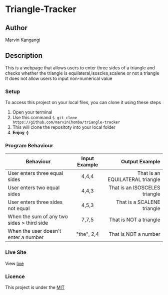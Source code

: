 # Triangle-Tracker

## Author
Marvin Kangangi

## Description
This is a webpage that allows users to enter three sides of a triangle and checks whether the triangle is equilateral,isoscles,scalene or not a triangle
It does not allow users to input non-numerical value

### Setup
To access this project on your local files, you can clone it using these steps
1. Open your terminal
1. Use this command `$ git clone https://github.com/marvinChomba/triangle-tracker`
1. This will clone the repositoty into your local folder
1. __Enjoy :)__

### Program Behaviour
| Behaviour                         |  Input Example |  Output  Example                 |
|----------                         |:-------------: |------:                           |
| User enters three equal sides     | 4,4,4          | That is an EQUILATERAL triangle  |
| User enters two equal sides       | 4,4,3          | That is an ISOSCELES triangle    |
| User enters three sides not equal | 4,5,3          | That is a SCALENE triangle       |
| When the sum of any two sides > third side         | 7,7,5          | That is NOT a triangle |
| When the user doesn't enter a number| "the", 2,4   | That is NOT a number|

### Live Site
View [live](https://marvinchomba.github.io/triangle-tracker/)

### Licence
This project is under the [MIT](https://github.com/marvinChomba/triangle-tracker/blob/master/LICENSE)
